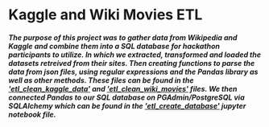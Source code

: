 # Kaggle and Wiki Movies ETL

##### The purpose of this project was to gather data from Wikipedia and Kaggle and combine them into a SQL database for hackathon participants to utilize. In which we extracted, transformed and loaded the datasets retreived from their sites. Then creating functions to parse the data from json files, using regular expressions and the Pandas library as well as other methods. These files can be found in the ['etl_clean_kaggle_data'](https://github.com/rainmannyc/Movies-ETL/blob/main/ETL_clean_kaggle_data.ipynb) and ['etl_clean_wiki_movies'](https://github.com/rainmannyc/Movies-ETL/blob/main/ETL_clean_wiki_movies.ipynb) files. We then connected Pandas to our SQL database on PGAdmin/PostgreSQL via SQLAlchemy which can be found in the ['etl_create_database'](https://github.com/rainmannyc/Movies-ETL/blob/main/ETL_create_database.ipynb) jupyter notebook file.
